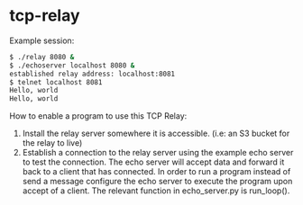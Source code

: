 # tcp-relay
Example session:
```sh
$ ./relay 8080 &
$ ./echoserver localhost 8080 &
established relay address: localhost:8081
$ telnet localhost 8081
Hello, world
Hello, world
```
How to enable a program to use this TCP Relay:
1. Install the relay server somewhere it is accessible. (i.e: an S3 bucket for the relay to live)
2. Establish a connection to the relay server using the example echo server to test the connection. The echo server will accept data and forward it back to a client that has connected. In order to run a program instead of send a message configure the echo server to execute the program upon accept of a client. The relevant function in echo_server.py is run_loop(). 
